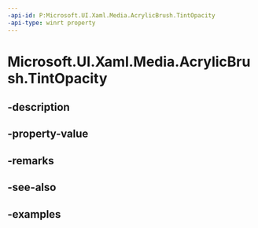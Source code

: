 ```yaml
---
-api-id: P:Microsoft.UI.Xaml.Media.AcrylicBrush.TintOpacity
-api-type: winrt property
---
```


<!-- Property syntax.
public double TintOpacity { get;  set; }
-->

# Microsoft.UI.Xaml.Media.AcrylicBrush.TintOpacity

## -description

## -property-value

## -remarks

## -see-also

## -examples

